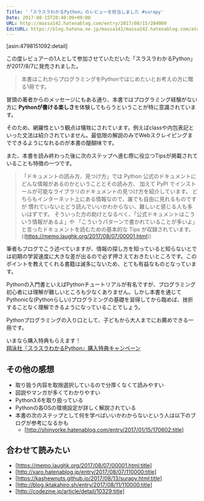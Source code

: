 ```yaml
---
Title: '「スラスラわかるPython」のレビューを担当しました #surapy'
Date: 2017-08-15T20:40:09+09:00
URL: http://massa142.hatenablog.com/entry/2017/08/15/204009
EditURL: https://blog.hatena.ne.jp/massa142/massa142.hatenablog.com/atom/entry/8599973812288969920
---
```


[asin:4798151092:detail]

この度レビュアーの1人として参加させていただいた「スラスラわかるPython」が2017/8/7に発売されました。

> 本書はこれからプログラミングをPythonではじめたいとお考えの方に贈る1冊です。

冒頭の著者からのメッセージにもある通り、本書ではプログラミング経験がない方に **Pythonが書ける楽しさ**を体験してもらうということが特に意識されています。

そのため、網羅性という観点は犠牲にされています。例えばclassや内包表記といった文法は紹介されていません。最低限の解説のみでWebスクレイピングまでできるようになれるのが本書の醍醐味です。

また、本書を読み終わった後に次のステップへ進む際に役立つTipsが掲載されていることも特徴の一つです。

> 「ドキュメントの読み方、見つけ方」では Python 公式のドキュメントにどんな情報があるのかということとその読み方、 加えて PyPI でインストールが可能なライブラリのドキュメントの見つけ方を紹介しています。 どちらもインターネット上にある情報なので、誰でも自由に見れるものですが 慣れていないとどう読んでいいかわからない、難しいと感じる人も多いはずです。 そういった方の助けとなるべく、「公式ドキュメントはこういう情報があるよ」や 「こういうパターンで書かれていることが多いよ」と言ったドキュメントを読むための基本的な Tips が収録されています。 ((https://memo.laughk.org/2017/08/07/00001.html))

筆者もブログでこう述べていますが、情報の探し方を知っていると知らないとでは初期の学習速度に大きな差が出るので必ず押さえておきたいところです。このポイントを教えてくれる書籍は滅多にないため、とても有益なものとなっています。

Pythonの入門書といえばPythonチュートリアルが有名ですが、プログラミング初心者には理解が難しいところも少なくありません。しかし本書を通じてPythonicな(Pythonらしい)プログラミングの基礎を習得してから臨めば、挫折することなく理解できるようになっていることでしょう。

Pythonプログラミングの入り口として、子どもから大人までにお薦めできる一冊です。

いまなら購入特典もらえます！  
[翔泳社『スラスラわかるPython』購入特典キャンペーン](http://www.shoeisha.co.jp/book/campaign/python/)


## その他の感想
+ 取り扱う内容を取捨選択しているので分厚くなくて読みやすい
+ 図説やマンガが多くてわかりやすい
+ Python3.6を取り扱っている
+ Pythonの各OSの環境設定が詳しく解説されている
+ 本書の次のステップとして何を学べばいいかわからないという人は以下のブログが参考になるかも
	+ [http://shinyorke.hatenablog.com/entry/2017/01/15/170602:title]

## 合わせて読みたい
+ [https://memo.laughk.org/2017/08/07/00001.html:title]
+ [http://xaro.hatenablog.jp/entry/2017/08/07/110000:title]
+ [https://kashewnuts.github.io/2017/08/13/surapy.html:title]
+ [http://blog.iktakahiro.sh/entry/2017/08/11/110000:title]
+ [http://codezine.jp/article/detail/10329:title]
